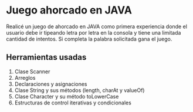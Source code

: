 # Juego ahorcado en JAVA

Realicé un juego de ahorcado en JAVA como primera experiencia donde el usuario debe ir tipeando letra por letra en la consola y tiene una limitada cantidad de intentos. Si completa la palabra solicitada gana el juego.


## Herramientas usadas

 1. Clase Scanner
 2. Arreglos
 3. Declaraciones y asignaciones 
 4. Clase String y sus métodos (length, charAt y valueOf)
 5. Clase Character y su método toLowerCase 
 6. Estructuras de control iterativas y condicionales
